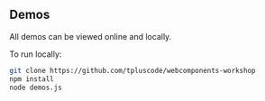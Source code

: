 ## Demos

All demos can be viewed online and locally.

To run locally:

``` sh
git clone https://github.com/tpluscode/webcomponents-workshop
npm install
node demos.js
```